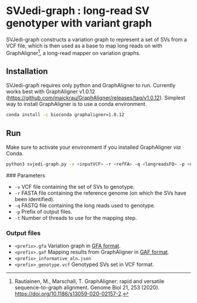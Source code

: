 # SVJedi-graph : long-read SV genotyper with variant graph

SVJedi-graph constructs a variation graph to represent a set of SVs from a VCF file, which is then used as a base to map long reads on with GraphAligner[^1], a long-read mapper on variation graphs.

[^1]: Rautiainen, M., Marschall, T. GraphAligner: rapid and versatile sequence-to-graph alignment. Genome Biol 21, 253 (2020). https://doi.org/10.1186/s13059-020-02157-2.

## Installation

SVJedi-graph requires only python and GraphAligner to run. Currently works best with GraphAligner v1.0.12 (https://github.com/maickrau/GraphAligner/releases/tag/v1.0.12). Simplest way to install GraphAligner is to use a conda environment.

```bash
conda install -c bioconda graphaligner=1.0.12
```

## Run

Make sure to activate your environment if you installed GraphAligner _via_ Conda.

```bash
python3 svjedi-graph.py -v <inputVCF> -r <refFA> -q <longreadsFQ> -p <output_prefix> -t <threads>
```


### Parameters


* `-v`  VCF file containing the set of SVs to genotype.
* `-r`  FASTA file containing the reference genome (on which the SVs have been identified).
* `-q`  FASTQ file containing the long reads used to genotype.
* `-p`  Prefix of output files.
* `-t`  Number of threads to use for the mapping step.

### Output files

* `<prefix>.gfa`           Variation graph in [GFA format](https://github.com/GFA-spec/GFA-spec).
* `<prefix>.gaf`           Mapping results from GraphAligner in [GAF format](https://github.com/lh3/gfatools/blob/master/doc/rGFA.md#the-graph-alignment-format-gaf).
* `<prefix>_informative_aln.json`
* `<prefix>_genotype.vcf`  Genotyped SVs set in VCF format.

